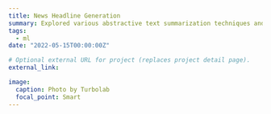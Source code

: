 ```yaml
---
title: News Headline Generation
summary: Explored various abstractive text summarization techniques and finetuned Google’s Pegasus model with 568 million parameters using PyTorch to generate concise headlines from summaries of local news articles. [Presentation](https://drive.google.com/file/d/1JKyANl5UCGa7KxztOPjkXjvFzRliFAwf/view) | [Trained Model](https://huggingface.co/kubershahi/pegasus-inshorts) | [Code](https://github.com/kubershahi/ashoka-aml)
tags:
  - ml
date: "2022-05-15T00:00:00Z"

# Optional external URL for project (replaces project detail page).
external_link: 

image:
  caption: Photo by Turbolab
  focal_point: Smart
---
```

